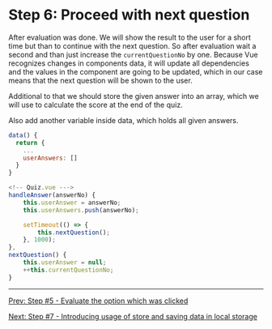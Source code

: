 # Step 6: Proceed with next question

After evaluation was done. We will show the result to the user for a short time but than to continue with the next question. So after evaluation wait a second and than just increase the `currentQuestionNo` by one. Because Vue recognizes changes in components data, it will update all dependencies and the values in the component are going to be updated, which in our case means that the next question will be shown to the user.

Additional to that we should store the given answer  into an array, which we will use to calculate the score at the end of the quiz.

Also add another variable inside data, which holds all given answers.

```javascript
data() {
  return {
    ...
    userAnswers: []
  }
}
```

```javascript
<!-- Quiz.vue --->
handleAnswer(answerNo) {
    this.userAnswer = answerNo;
    this.userAnswers.push(answerNo);

    setTimeout(() => {
        this.nextQuestion();
    }, 1000);
},
nextQuestion() {
    this.userAnswer = null;
    ++this.currentQuestionNo;
}
```

---

[Prev: Step #5 - Evaluate the option which was clicked](step5.md)

[Next: Step #7 - Introducing usage of store and saving data in local storage](step7.md)
